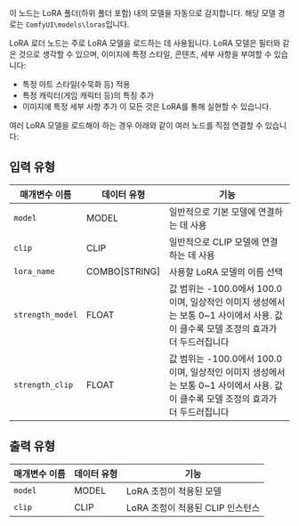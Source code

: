 이 노드는 LoRA 폴더(하위 폴더 포함) 내의 모델을 자동으로 감지합니다. 해당 모델 경로는 `ComfyUI\models\loras`입니다.

LoRA 로더 노드는 주로 LoRA 모델을 로드하는 데 사용됩니다. LoRA 모델은 필터와 같은 것으로 생각할 수 있으며, 이미지에 특정 스타일, 콘텐츠, 세부 사항을 부여할 수 있습니다:
- 특정 아트 스타일(수묵화 등) 적용
- 특정 캐릭터(게임 캐릭터 등)의 특징 추가
- 이미지에 특정 세부 사항 추가
이 모든 것은 LoRA를 통해 실현할 수 있습니다.

여러 LoRA 모델을 로드해야 하는 경우 아래와 같이 여러 노드를 직접 연결할 수 있습니다:
## 입력 유형
| 매개변수 이름 | 데이터 유형 | 기능 |
| --- | --- | --- |
| `model` | MODEL | 일반적으로 기본 모델에 연결하는 데 사용 |
| `clip` | CLIP | 일반적으로 CLIP 모델에 연결하는 데 사용 |
| `lora_name` | COMBO[STRING] | 사용할 LoRA 모델의 이름 선택 |
| `strength_model` | FLOAT | 값 범위는 -100.0에서 100.0이며, 일상적인 이미지 생성에서는 보통 0~1 사이에서 사용. 값이 클수록 모델 조정의 효과가 더 두드러집니다 |
| `strength_clip` | FLOAT | 값 범위는 -100.0에서 100.0이며, 일상적인 이미지 생성에서는 보통 0~1 사이에서 사용. 값이 클수록 모델 조정의 효과가 더 두드러집니다 |

## 출력 유형
| 매개변수 이름 | 데이터 유형 | 기능 |
| --- | --- | --- |
| `model` | MODEL | LoRA 조정이 적용된 모델 |
| `clip` | CLIP | LoRA 조정이 적용된 CLIP 인스턴스 |
